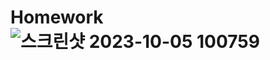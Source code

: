 # Homework![스크린샷 2023-10-05 100759](https://github.com/leejunhyun989898/Homework/assets/127359781/7dc6bd27-a968-4704-9127-e651157cc214)

